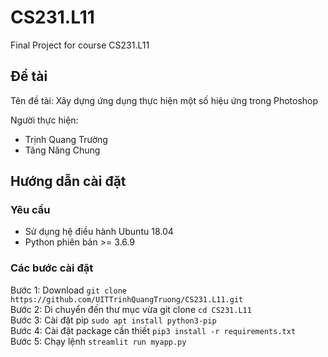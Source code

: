 # CS231.L11
Final Project for course CS231.L11

## Đề tài 
Tên đề tài: Xây dựng ứng dụng thực hiện một số hiệu ứng trong Photoshop

Người thực hiện:
* Trịnh Quang Trường
* Tăng Năng Chung
## Hướng dẫn cài đặt
### Yêu cầu
* Sử dụng hệ điều hành Ubuntu 18.04
* Python phiên bản >= 3.6.9
### Các bước cài đặt
Bước 1: Download `git clone https://github.com/UITTrinhQuangTruong/CS231.L11.git` \
Bước 2: Di chuyển đến thư mục vừa git clone `cd CS231.L11` \
Bước 3: Cài đặt pip 
`sudo apt install python3-pip` \
Bước 4: Cài đặt package cần thiết `pip3 install -r requirements.txt` \
Bước 5: Chạy lệnh `streamlit run myapp.py`
